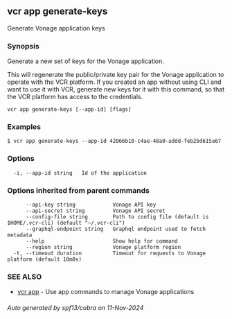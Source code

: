 ## vcr app generate-keys

Generate Vonage application keys

### Synopsis

Generate a new set of keys for the Vonage application. 

This will regenerate the public/private key pair for the Vonage application to operate with the VCR platform.
If you created an app without using CLI and want to use it with VCR, generate new keys for it with this command, 
so that the VCR platform has access to the credentials.


```
vcr app generate-keys [--app-id] [flags]
```

### Examples

```
$ vcr app generate-keys --app-id 42066b10-c4ae-48a0-addd-feb2bd615a67

```

### Options

```
  -i, --app-id string   Id of the application
```

### Options inherited from parent commands

```
      --api-key string            Vonage API key
      --api-secret string         Vonage API secret
      --config-file string        Path to config file (default is $HOME/.vcr-cli) (default "~/.vcr-cli")
      --graphql-endpoint string   Graphql endpoint used to fetch metadata
      --help                      Show help for command
      --region string             Vonage platform region
  -t, --timeout duration          Timeout for requests to Vonage platform (default 10m0s)
```

### SEE ALSO

* [vcr app](vcr_app.md)	 - Use app commands to manage Vonage applications

###### Auto generated by spf13/cobra on 11-Nov-2024
